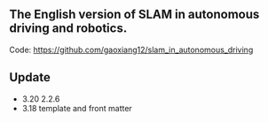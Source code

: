 ## The English version of SLAM in autonomous driving and robotics.

Code: https://github.com/gaoxiang12/slam_in_autonomous_driving

## Update
- 3.20 2.2.6
- 3.18 template and front matter
